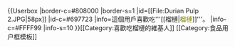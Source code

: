 {{Userbox
|border-c=#808000
|border-s=1
|id=[[File:Durian Pulp 2.JPG|58px]]
|id-c=#697723
|info=這個用戶喜歡吃'''[[榴槤|<span style="color:#808000;">榴槤</span>]]'''。
|info-c=#FFFF99
|info-s=10
}}<includeonly>[[Category:喜歡吃榴槤的維基人]]</includeonly>
<noinclude>[[Category:食品用户框模板]]</noinclude>